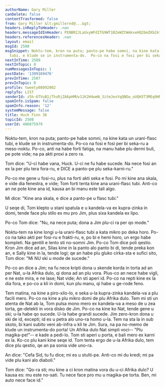 ```yaml
---
authorName: Gary Miller
canDelete: false
contentTrasformed: false
from: Gary Miller &lt;gmillernd@...&gt;
headers.inReplyToHeader: .nan
headers.messageIdInHeader: PENBR2JLaUxyWFdITG9WT1BZeWZtWmkxeHQ2bmZKb2ktUHJEd1hBMTJkOVc4UENlTmVmQUBtYWlsLmdtYWlsLmNvbT4=
headers.referencesHeader: .nan
layout: email
msgId: 2508
msgSnippet: Noktu-tem, kron na puta; panto-pe habe somni, na kine kata un urani-flasc
  tubi, e klude se in instrumenta-do.  Po-co na fosi e fosi per bi seka-ru a
nextInTime: 2509
nextInTopic: 0
numMessagesInTopic: 1
postDate: '1399169476'
prevInTime: 2507
prevInTopic: 0
profile: tweety08092002
replyTo: LIST
senderId: z5h-6TVuB1jThsRjZA6pHMUv11K2H4wmN_3itmJexYqQNDw_oUQH3T3MEq9HNI82kHCOy2CBCWl_6yQkm5A0-Qk8f0ro887C
spamInfo.isSpam: false
spamInfo.reason: '12'
systemMessage: false
title: Huck Finn 36
topicId: 2508
userId: 486875979
---
```


Noktu-tem, kron na puta; panto-pe habe somni, na kine kata un
urani-flasc tubi, e klude se in instrumenta-do.  Po-co na fosi e fosi
per bi seka-ru a meso-noktu.  Po-co, anti na habe forti fatiga, na
manu habe plu dermi buli, pe pote vide; na pa akti proxi a zero ra.

Tom dice:  "U-ci habe vana, Huck.  U-ci ne fu habe sucede.  Na nece
fosi an ex la per plu tera fora-ru, e DICE a panto-pe plu
seka-karni-ru."

Po-co me gene u fosi-ru, plus na forti akti seka e fosi.  Po mi kine
ana skala, e vide dia fenestra, e vide; Tom forti tenta kine ana
urani-flasc tubi.  Anti-co an ne pote kine ana id, kausa an bi manu
este tali algo.

Mi dice:  "Kine ana skala, e dice a panto-pe u flasc tubi."

U seqe di, Tom klepto u stani spatula e u kandela-va ex kupra-zinka in
domi, tende face plu stilo ex mu pro Jim, plus sixa kandela ex lipo.

Po-co Tom dice:  "Nu, na nece puta; dona a Jim plu-ci ra per qo mode."

Noktu-tem na kine longi u-la urani-flasc tubi a kata mikro po deka
horo.  Po-co na tako akti per fosi-ru e frakti-ru, e, po bi e hemi
horo, un ergo habe kompleti.  Na gentili e lento sti no-somni Jim.
Po-co Tom dice poli qestio.  Kron Jim dice ad an, Silas kine in la
panto alo panto bi di, tende preka kon an, e Sally kine in la, tende
logi; qe an habe plu gluko cirka-sta e sufici sito, Tom dice:  "Mi NU
ski u mode de sucede."

Po-co an dice a Jim; na fu nece kripti dona u skende korda in torta ad
an per Nat, u-la Afrika dulo, qi dona ad an plu vora.  Plus-co an nece
habe vigli, e ne este mira, e ne lase; Nat vide; An sti aperi id.
Po-co na repti kine ex la dia fora, e po-co a kli in domi, kun plu
manu, qi habe u ge-rode feno.

Tem matina, na kine a piro-xilo-lo, e seka u-la kupra-zinka kandela-va
a plu facili mero.  Po-co na kine a plu mikro domi de plu Afrika dulo.
 Tem mi sti un atenta de Nat ab la, Tom pulsa mono mero ex kandela-va
a meso de u zea torta, ge-detekti in vora disko de Jim.  Po-co na kine
ko Nat, tende gene u ski; u-la habe qo sucede.  U-la habe grandi
sucede.  Jim zero-kron dona u ski de id, excepti; id es u petra alo
uno-ra homo u-la.  Tem na sta la in sub skoto, bi kani subito veni
ab-infra u kli te Jim.  Sura, na pa no-memo de klude un instrumenta-do
porta!  Un Afrika dulo Nat simpli voci-- "Plu magika-pe!"-- e kade a
pedi-lo.  Tom sti aperi u porta, e bali mero ex karni ex la.  Ko-co
plu kani kine seqe id.  Tom tenta ergo de u-la Afrika dulo, tem dice
plu qestio, qe an pa sonia vide uno-ra.

An dice:  "Cefa Sid, tu fu dice; mi es u stulti-pe.  Anti-co mi du
kredi; mi pa vide plu kani alo diaboli."

Tom dice:  "Qo-ra sti; mu kine a ci kron matina vora du u-ci Afrika
dulo?  U kausa es: mu este no-sati.  Tu nece face pro mu u magika-pe
torta.  Ben, mi auto nece face id."


